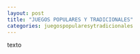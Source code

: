 ```yaml
---
layout: post
title: "JUEGOS POPULARES Y TRADICIONALES"
categories: juegospopularesytradicionales
---
```


texto
